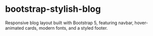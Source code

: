 # bootstrap-stylish-blog
Responsive blog layout built with Bootstrap 5, featuring navbar, hover-animated cards, modern fonts, and a styled footer.
